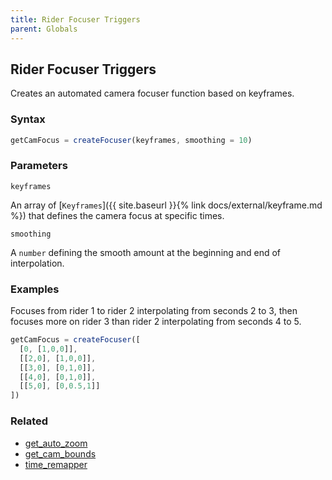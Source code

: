 ```yaml
---
title: Rider Focuser Triggers
parent: Globals
---
```


## Rider Focuser Triggers

Creates an automated camera focuser function based on keyframes.

### Syntax

```js
getCamFocus = createFocuser(keyframes, smoothing = 10)
```

### Parameters

`keyframes`

An array of [`Keyframes`]({{ site.baseurl }}{% link docs/external/keyframe.md %}) that defines the camera focus at specific times.

`smoothing`

A `number` defining the smooth amount at the beginning and end of interpolation.

### Examples

Focuses from rider 1 to rider 2 interpolating from seconds 2 to 3, then focuses more on rider 3 than rider 2 interpolating from seconds 4 to 5.

```js
getCamFocus = createFocuser([
  [0, [1,0,0]],
  [[2,0], [1,0,0]],
  [[3,0], [0,1,0]],
  [[4,0], [0,1,0]],
  [[5,0], [0,0.5,1]]
])
```

### Related

- [get_auto_zoom](./get_auto_zoom.md)
- [get_cam_bounds](./get_cam_bounds.md)
- [time_remapper](./time_remapper.md)

